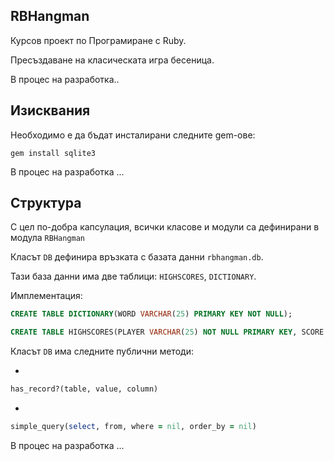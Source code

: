## RBHangman

Курсов проект по Програмиране с Ruby.

Пресъздаване на класическата игра бесеница.

В процес на разработка..

## Изисквания

Необходимо е да бъдат инсталирани следните gem-ове:

`gem install sqlite3`

В процес на разработка ...

## Структура

С цел по-добра капсулация, всички класове и модули са дефинирани в модула `RBHangman`

Класът `DB` дефинира връзката с базата данни `rbhangman.db`. 


Тази база данни има две таблици: `HIGHSCORES`, `DICTIONARY`.

Имплементация: 

```SQL
CREATE TABLE DICTIONARY(WORD VARCHAR(25) PRIMARY KEY NOT NULL);
```
```SQL
CREATE TABLE HIGHSCORES(PLAYER VARCHAR(25) NOT NULL PRIMARY KEY, SCORE INTEGER NOT NULL);
```

Класът `DB` има следните публични методи:

+ 
```ruby
has_record?(table, value, column)
```

+ 
```ruby
simple_query(select, from, where = nil, order_by = nil)
```
В процес на разработка ...







